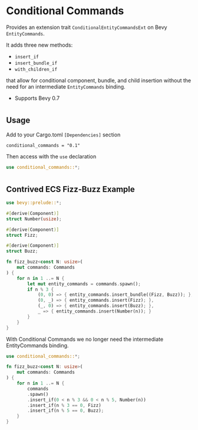 # Conditional Commands

Provides an extension trait ```ConditionalEntityCommandsExt``` on Bevy ```EntityCommands```.

 It adds three new methods:

* ```insert_if```
* ```insert_bundle_if```
* ```with_children_if```

that allow for conditional component, bundle, and child insertion without the need for an intermediate ```EntityCommands``` binding.

* Supports Bevy 0.7
#
## Usage

Add to your Cargo.toml ```[Dependencies]``` section

```
conditional_commands = "0.1"
```

Then access with the ```use``` declaration

```rust
use conditional_commands::*;
```
#

## Contrived ECS Fizz-Buzz Example

```rust
use bevy::prelude::*;

#[derive(Component)]
struct Number(usize);

#[derive(Component)]
struct Fizz;

#[derive(Component)]
struct Buzz;

fn fizz_buzz<const N: usize>(
    mut commands: Commands
) {
    for n in 1 ..= N {
        let mut entity_commands = commands.spawn();
        if n % 3 {
            (0, 0) => { entity_commands.insert_bundle((Fizz, Buzz)); },
            (0, _) => { entity_commands.insert(Fizz); },
            (_, 0) => { entity_commands.insert(Buzz); },
            _ => { entity_commands.insert(Number(n)); }
        }
    }
}
```
With Conditional Commands we no longer need the intermediate EntityCommands binding.

```rust
use conditional_commands::*;

fn fizz_buzz<const N: usize>(
    mut commands: Commands
) {
    for n in 1 ..= N {
        commands
        .spawn()
        .insert_if(0 < n % 3 && 0 < n % 5, Number(n))
        .insert_if(n % 3 == 0, Fizz)
        .insert_if(n % 5 == 0, Buzz);
    }
}
```

